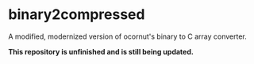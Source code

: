 # binary2compressed
A modified, modernized version of ocornut's binary to C array converter.

**This repository is unfinished and is still being updated.**
